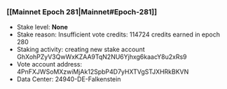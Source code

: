 ### [[Mainnet Epoch 281|Mainnet#Epoch-281]]
* Stake level: **None**
* Stake reason: Insufficient vote credits: 114724 credits earned in epoch 280
* Staking activity: creating new stake account GhXohPZyV3QwWxKZAA9TqN2NU6Yjhxg6kaacY8u2xRs9
* Vote account address: 4PnFXJWSoMXzwiMjAk12SpbP4D7yHXTVgSTJXHRkBKVN
* Data Center: 24940-DE-Falkenstein